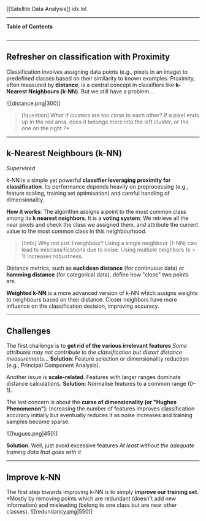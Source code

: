 [[Satellite Data Analysis]]
idk lol
****
**Table of Contents**
```table-of-contents
```

****
## Refresher on classification with Proximity

Classification involves assigning data points (e.g., pixels in an image) to predefined classes based on their similarity to known examples. Proximity, often measured by **distance**, is a central concept in classifiers like **k-Nearest Neighbours (k-NN)**.
But we still have a problem...

![[distance.png|300]]
> [!question]
> What if clusters are too close to each other?
> If a pixel ends up in the red area, does it belongs more into the left cluster, or the one on the right ?*


****
## k-Nearest Neighbours (k-NN)
*Supervised*

k-NN is a simple yet powerful **classifier leveraging proximity for classification**. Its performance depends heavily on preprocessing (e.g., feature scaling, training set optimisation) and careful handling of dimensionality.

**How it works**: The algorithm assigns a point to the most common class among its **k nearest neighbors**. 
It is a **voting system**: We retrieve all the near pixels and check the class we assigned them, and attribute the current value to the most common class in this neighbourhood.

> [!info] Why not just 1 neighbour? 
> Using a single neighbour (1-NN) can lead to misclassifications due to noise. Using multiple neighbors (k > 1) increases robustness.

Distance metrics, such as **euclidean distance** (for continuous data) or **hamming distance** (for categorical data), define how "close" two points are.

**Weighted k-NN** is a more advanced version of k-NN which assigns weights to neighbours based on their distance. Closer neighbors have more influence on the classification decision, improving accuracy.


****
## Challenges

The first challenge is to **get rid of the various irrelevant features**
	*Some attributes may not contribute to the classification but distort distance measurements...*
**Solution**: Feature selection or dimensionality reduction (e.g., Principal Component Analysis).

Another issue is **scale-related**. Features with larger ranges dominate distance calculations.
**Solution**: Normalise features to a common range (0–1).

The last concern is about the **curse of dimensionality (or "Hughes Phenomenon")**:
Increasing the number of features improves classification accuracy initially but eventually reduces it as noise increases and training samples become sparse.

![[hugues.png|450]]

**Solution**: Well, just avoid excessive features
	*At least without the adequate training data that goes with it*


****
## Improve k-NN

The first step towards improving k-NN is to simply **improve our training set**.
	*Mostly by removing points which are redundant (doesn't add new information) and misleading (belong to one class but are near other classes).
![[redundancy.png|550]]
